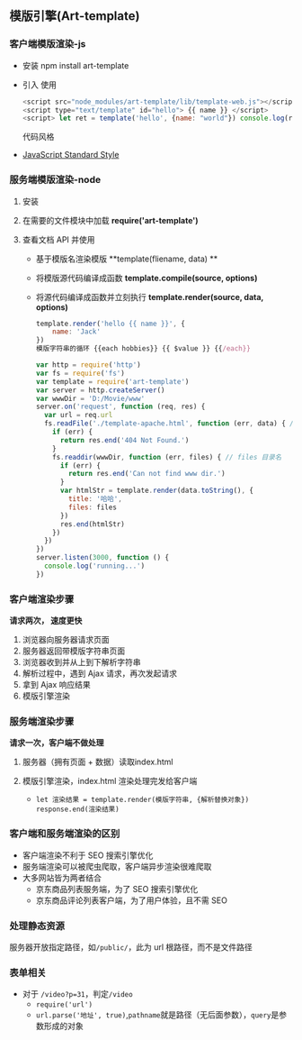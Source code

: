## 模版引擎(Art-template)

### 客户端模版渲染-js

- 安装 npm install art-template

- 引入 使用

  ```javascript
  <script src="node_modules/art-template/lib/template-web.js"></script>
  <script type="text/template" id="hello"> {{ name }} </script>
  <script> let ret = template('hello', {name: "world"}) console.log(ret) </script>
  ```

  代码风格 

- [JavaScript Standard Style](https://standardjs.com/)

### 服务端模版渲染-node

1. 安装

2. 在需要的文件模块中加载  **require('art-template')**

3. 查看文档 API 并使用

   - 基于模版名渲染模版 **template(fliename, data) **

   - 将模版源代码编译成函数 **template.compile(source, options)**

   - 将源代码编译成函数并立刻执行 **template.render(source, data, options)**

     ```javascript
     template.render('hello {{ name }}', {
         name: 'Jack'
     })
     模版字符串的循环 {{each hobbies}} {{ $value }} {{/each}}
     ```

     ```javascript
     var http = require('http')
     var fs = require('fs')
     var template = require('art-template')
     var server = http.createServer()
     var wwwDir = 'D:/Movie/www'
     server.on('request', function (req, res) {
       var url = req.url
       fs.readFile('./template-apache.html', function (err, data) { // data 需要替换的模版
         if (err) {
           return res.end('404 Not Found.')
         }
         fs.readdir(wwwDir, function (err, files) { // files 目录名
           if (err) {
             return res.end('Can not find www dir.')
           }
           var htmlStr = template.render(data.toString(), {
             title: '哈哈',
             files: files
           })
           res.end(htmlStr)
         })
       })
     })
     server.listen(3000, function () {
       console.log('running...')
     })
     ```



### 客户端渲染步骤

**请求两次， 速度更快**

1. 浏览器向服务器请求页面
2. 服务器返回带模版字符串页面
3. 浏览器收到并从上到下解析字符串
4. 解析过程中，遇到 Ajax 请求，再次发起请求
5. 拿到 Ajax 响应结果
6. 模版引擎渲染



### 服务端渲染步骤

**请求一次，客户端不做处理**

1. 服务器（拥有页面 + 数据）读取index.html

2. 模版引擎渲染，index.html 渲染处理完发给客户端

   + `let 渲染结果 = template.render(模版字符串, {解析替换对象})     response.end(渲染结果)`  

   

### 客户端和服务端渲染的区别

+ 客户端渲染不利于 SEO 搜索引擎优化
+ 服务端渲染可以被爬虫爬取，客户端异步渲染很难爬取
+ 大多网站皆为两者结合
  * 京东商品列表服务端，为了 SEO 搜索引擎优化
  * 京东商品评论列表客户端，为了用户体验，且不需 SEO



### 处理静态资源

服务器开放指定路径，如`/public/`，此为 url 根路径，而不是文件路径



### 表单相关

- 对于 `/video?p=31`，判定`/video`
  + `require('url')`
  + `url.parse('地址', true)`,`pathname`就是路径（无后面参数），`query`是参数形成的对象